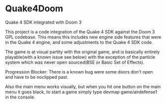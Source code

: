 # Quake4Doom
Quake 4 SDK integrated with Doom 3


This project is a code integration of the Quake 4 SDK against the Doom 3 GPL codebase. 
This means this includes new engine side features that were in the Quake 4 engine,
and some adjustments to the Quake 4 SDK code.

The game is at visual partity with the original game, and is basically entirely playable(with a known issue see below) with the exception of the particle system which was never open sourced(BSE or Basic Set of Effects).

Progression Blocker:
There is a known bug were some doors don't open and have to be noclipped past. 

Also the main menu works visually, but when you hit one button on the main menu it goes black, to start a game simply type devmap game/airdefense1 in the console. 
